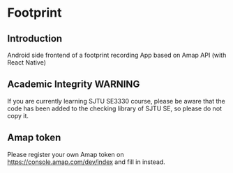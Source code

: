 # Footprint
## Introduction
Android side frontend of a footprint recording App based on Amap API (with React Native) 
## Academic Integrity WARNING
If you are currently learning SJTU SE3330 course, please be aware that the code has been added to the checking library of SJTU SE, so please do not copy it.
## Amap token
Please register your own Amap token on https://console.amap.com/dev/index and fill in instead.
